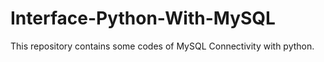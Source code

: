 # Interface-Python-With-MySQL
 This repository contains some codes of MySQL Connectivity with python.
